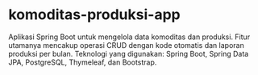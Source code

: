 # komoditas-produksi-app
Aplikasi Spring Boot untuk mengelola data komoditas dan produksi. Fitur utamanya mencakup operasi CRUD dengan kode otomatis dan laporan produksi per bulan. Teknologi yang digunakan: Spring Boot, Spring Data JPA, PostgreSQL, Thymeleaf, dan Bootstrap.
